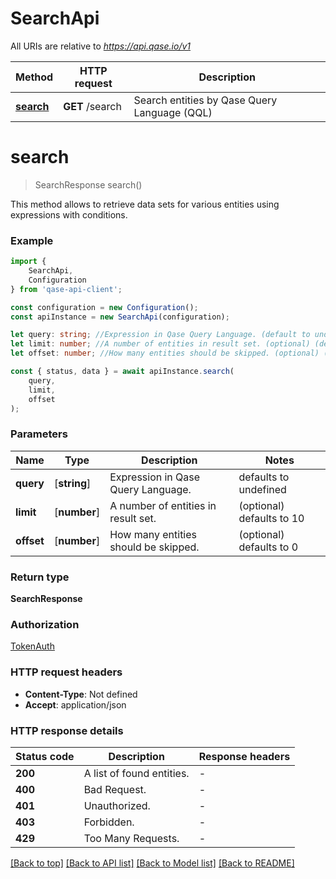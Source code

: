 # SearchApi

All URIs are relative to *https://api.qase.io/v1*

|Method | HTTP request | Description|
|------------- | ------------- | -------------|
|[**search**](#search) | **GET** /search | Search entities by Qase Query Language (QQL)|

# **search**
> SearchResponse search()

This method allows to retrieve data sets for various entities using expressions with conditions. 

### Example

```typescript
import {
    SearchApi,
    Configuration
} from 'qase-api-client';

const configuration = new Configuration();
const apiInstance = new SearchApi(configuration);

let query: string; //Expression in Qase Query Language. (default to undefined)
let limit: number; //A number of entities in result set. (optional) (default to 10)
let offset: number; //How many entities should be skipped. (optional) (default to 0)

const { status, data } = await apiInstance.search(
    query,
    limit,
    offset
);
```

### Parameters

|Name | Type | Description  | Notes|
|------------- | ------------- | ------------- | -------------|
| **query** | [**string**] | Expression in Qase Query Language. | defaults to undefined|
| **limit** | [**number**] | A number of entities in result set. | (optional) defaults to 10|
| **offset** | [**number**] | How many entities should be skipped. | (optional) defaults to 0|


### Return type

**SearchResponse**

### Authorization

[TokenAuth](../README.md#TokenAuth)

### HTTP request headers

 - **Content-Type**: Not defined
 - **Accept**: application/json


### HTTP response details
| Status code | Description | Response headers |
|-------------|-------------|------------------|
|**200** | A list of found entities. |  -  |
|**400** | Bad Request. |  -  |
|**401** | Unauthorized. |  -  |
|**403** | Forbidden. |  -  |
|**429** | Too Many Requests. |  -  |

[[Back to top]](#) [[Back to API list]](../README.md#documentation-for-api-endpoints) [[Back to Model list]](../README.md#documentation-for-models) [[Back to README]](../README.md)

